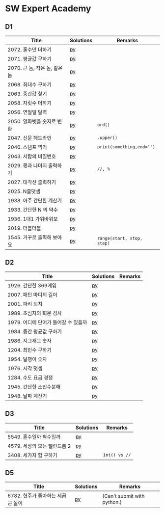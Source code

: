 # SW Expert Academy

## D1
| Title | Solutions | Remarks |
| ---- | ---- | ---- |
| 2072. 홀수만 더하기 | [py](solutions/D1/2072.py) | |
| 2071. 평균값 구하기 | [py](solutions/D1/2071.py) | |
| 2070. 큰 놈, 작은 놈, 같은 놈 | [py](solutions/D1/2070.py) | |
| 2068. 최대수 구하기 | [py](solutions/D1/2068.py) | |
| 2063. 중간값 찾기 | [py](solutions/D1/2063.py) | |
| 2058. 자릿수 더하기 | [py](solutions/D1/2058.py) | |
| 2056. 연월일 달력 | [py](solutions/D1/2056.py) | |
| 2050. 알파벳을 숫자로 변환 | [py](solutions/D1/2050.py) | `ord()` |
| 2047. 신문 헤드라인 | [py](solutions/D1/2047.py) | `.upper()` |
| 2046. 스탬프 찍기 | [py](solutions/D1/2046.py) | `print(something,end='')` |
| 2043. 서랍의 비밀번호 | [py](solutions/D1/2043.py) | |
| 2029. 몫과 나머지 출력하기 | [py](solutions/D1/2029.py) | `//, %` |
| 2027. 대각선 출력하기 | [py](solutions/D1/2027.py) | |
| 2025. N줄덧셈 | [py](solutions/D1/2025.py) | |
| 1938. 아주 간단한 계산기 | [py](solutions/D1/1938.py) | |
| 1933. 간단한 N 의 약수 | [py](solutions/D1/1933.py) | |
| 1936. 1대1 가위바위보 | [py](solutions/D1/1936.py) | |
| 2019. 더블더블 | [py](solutions/D1/2019.py) | |
| 1545. 거꾸로 출력해 보아요 | [py](solutions/D1/1545.py) | `range(start, stop, step)` |

## D2
| Title | Solutions | Remarks |
| ---- | ---- | ---- |
| 1926. 간단한 369게임 | [py](solutions/D2/1926.py) | |
| 2007. 패턴 마디의 길이 | [py](solutions/D2/2007.py) | |
| 2001. 파리 퇴치 | [py](solutions/D2/2001.py) | |
| 1989. 초심자의 회문 검사 | [py](solutions/D2/1989.py) | |
| 1979. 어디에 단어가 들어갈 수 있을까 | [py](solutions/D2/1979.py) | |
| 1984. 중간 평균값 구하기 | [py](solutions/D2/1984.py) | |
| 1986. 지그재그 숫자 | [py](solutions/D2/1986.py) | |
| 1204. 최빈수 구하기 | [py](solutions/D2/1204.py) | |
| 1954. 달팽이 숫자 | [py](solutions/D2/1954.py) | |
| 1976. 시각 덧셈 | [py](solutions/D2/1976.py) | |
| 1284. 수도 요금 경쟁 | [py](solutions/D2/1284.py) | |
| 1945. 간단한 소인수분해 | [py](solutions/D2/1945.py) | |
| 1948. 날짜 계산기 | [py](solutions/D2/1948.py) | |

## D3
| Title | Solutions | Remarks |
| ---- | ---- | ---- |
| 5549. 홀수일까 짝수일까 | [py](solutions/D3/5549.py) | |
| 4579. 세상의 모든 팰린드롬 2 | [py](solutions/D3/4579.py) | |
| 3408. 세가지 합 구하기 | [py](solutions/D3/3408.py) | `int() vs //` |

## D5
| Title | Solutions | Remarks |
| ---- | ---- | ---- |
| 6782. 현주가 좋아하는 제곱근 놀이 | [py](solutions/D5/6782.py) | (Can't submit with python.) |
